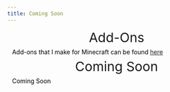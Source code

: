 ```yaml
---
title: Coming Soon
---
```


<div class="dw-page">
    <div class="dw-item">
        <div class="info-header" style="text-align: center">
            <span style="font-size: 30px">Add-Ons</span>
        </div>
        <div style="margin: 0.5em 0.8em;">
            <span style="color: #000000">Add-ons that I make for Minecraft can be found <a href="./add_on" target="_blank" title="Github">here</a></span>
        </div>
    </div>
     <div class="dw-item">
        <div class="info-header" style="text-align: center">
            <span style="font-size: 30px">Coming Soon</span>
        </div>
        <div style="margin: 0.5em 0.8em;">
            <span style="color: #000000">Coming Soon</span>
        </div>
    </div>
</div>